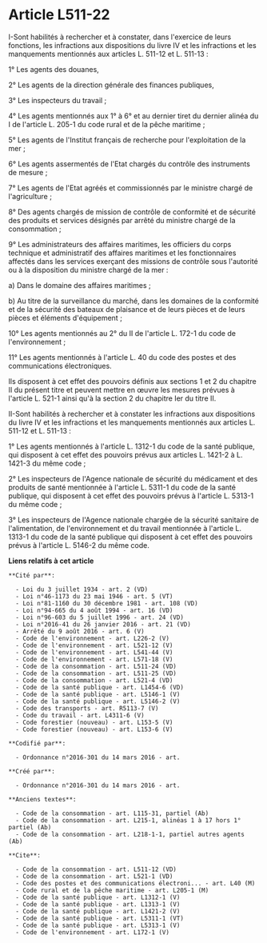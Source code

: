 # Article L511-22

I-Sont habilités à rechercher et à constater, dans l'exercice de leurs fonctions, les infractions aux dispositions du livre
IV et les infractions et les manquements mentionnés aux articles L. 511-12 et L. 511-13 : 

1° Les agents des douanes, 

2° Les agents de la direction générale des finances publiques, 

3° Les inspecteurs du travail ; 

4° Les agents mentionnés aux 1° à 6° et au dernier tiret du dernier alinéa du I de l'article L. 205-1 du code rural et de la
pêche maritime ; 

5° Les agents de l'Institut français de recherche pour l'exploitation de la mer ; 

6° Les agents assermentés de l'Etat chargés du contrôle des instruments de mesure ; 

7° Les agents de l'Etat agréés et commissionnés par le ministre chargé de l'agriculture ; 

8° Des agents chargés de mission de contrôle de conformité et de sécurité des produits et services désignés par arrêté du
ministre chargé de la consommation ; 

9° Les administrateurs des affaires maritimes, les officiers du corps technique et administratif des affaires maritimes et
les fonctionnaires affectés dans les services exerçant des missions de contrôle sous l'autorité ou à la disposition du
ministre chargé de la mer : 

a) Dans le domaine des affaires maritimes ; 

b) Au titre de la surveillance du marché, dans les domaines de la conformité et de la sécurité des bateaux de plaisance et de
leurs pièces et de leurs pièces et éléments d'équipement ; 

10° Les agents mentionnés au 2° du II de l'article L. 172-1 du code de l'environnement ; 

11° Les agents mentionnés à l'article L. 40 du code des postes et des communications électroniques. 

Ils disposent à cet effet des pouvoirs définis aux sections 1 et 2 du chapitre II du présent titre et peuvent mettre en œuvre
les mesures prévues à l'article L. 521-1 ainsi qu'à la section 2 du chapitre Ier du titre II. 

II-Sont habilités à rechercher et à constater les infractions aux dispositions du livre IV et les infractions et les
manquements mentionnés aux articles L. 511-12 et L. 511-13 : 

1° Les agents mentionnés à l'article L. 1312-1 du code de la santé publique, qui disposent à cet effet des pouvoirs prévus
aux articles L. 1421-2 à L. 1421-3 du même code ; 

2° Les inspecteurs de l'Agence nationale de sécurité du médicament et des produits de santé mentionnée à l'article L. 5311-1
du code de la santé publique, qui disposent à cet effet des pouvoirs prévus à l'article L. 5313-1 du même code ; 

3° Les inspecteurs de l'Agence nationale chargée de la sécurité sanitaire de l'alimentation, de l'environnement et du travail
mentionnée à l'article L. 1313-1 du code de la santé publique qui disposent à cet effet des pouvoirs prévus à l'article L.
5146-2 du même code.

**Liens relatifs à cet article**

	**Cité par**:

	  - Loi du 3 juillet 1934 - art. 2 (VD)
	  - Loi n°46-1173 du 23 mai 1946 - art. 5 (VT)
	  - Loi n°81-1160 du 30 décembre 1981 - art. 108 (VD)
	  - Loi n°94-665 du 4 août 1994 - art. 16 (VD)
	  - Loi n°96-603 du 5 juillet 1996 - art. 24 (VD)
	  - Loi n°2016-41 du 26 janvier 2016 - art. 21 (VD)
	  - Arrêté du 9 août 2016 - art. 6 (V)
	  - Code de l'environnement - art. L226-2 (V)
	  - Code de l'environnement - art. L521-12 (V)
	  - Code de l'environnement - art. L541-44 (V)
	  - Code de l'environnement - art. L571-18 (V)
	  - Code de la consommation - art. L511-24 (VD)
	  - Code de la consommation - art. L511-25 (VD)
	  - Code de la consommation - art. L521-4 (VD)
	  - Code de la santé publique - art. L1454-6 (VD)
	  - Code de la santé publique - art. L5146-1 (V)
	  - Code de la santé publique - art. L5146-2 (V)
	  - Code des transports - art. R5113-7 (V)
	  - Code du travail - art. L4311-6 (V)
	  - Code forestier (nouveau) - art. L153-5 (V)
	  - Code forestier (nouveau) - art. L153-6 (V)

	**Codifié par**:

	  - Ordonnance n°2016-301 du 14 mars 2016 - art.

	**Créé par**:

	  - Ordonnance n°2016-301 du 14 mars 2016 - art.

	**Anciens textes**:

	  - Code de la consommation - art. L115-31, partiel (Ab)
	  - Code de la consommation - art. L215-1, alinéas 1 à 17 hors 1° partiel (Ab)
	  - Code de la consommation - art. L218-1-1, partiel autres agents (Ab)

	**Cite**:

	  - Code de la consommation - art. L511-12 (VD)
	  - Code de la consommation - art. L521-1 (VD)
	  - Code des postes et des communications électroni... - art. L40 (M)
	  - Code rural et de la pêche maritime - art. L205-1 (M)
	  - Code de la santé publique - art. L1312-1 (V)
	  - Code de la santé publique - art. L1313-1 (V)
	  - Code de la santé publique - art. L1421-2 (V)
	  - Code de la santé publique - art. L5311-1 (VT)
	  - Code de la santé publique - art. L5313-1 (V)
	  - Code de l'environnement - art. L172-1 (V)
